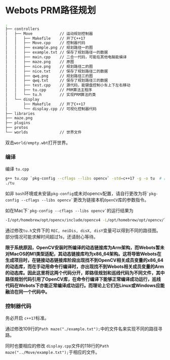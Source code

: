 # Webots PRM路径规划

```bash
.
├── controllers
│   ├── Move            // 运动规划控制器
│   │   ├── Makefile    // 开了C++17
│   │   ├── Move.cpp    // 控制器代码
│   │   ├── example.png // 规划路径一的图
│   │   ├── example.txt // 保存了规划路径一的数据
│   │   ├── main.cpp    // 二合一代码，可能在其他电脑能编译
│   │   ├── maze.png    // 原图
│   │   ├── nice.png    // 规划路径二的图
│   │   ├── nice.txt    // 保存了规划路径二的数据
│   │   ├── qwq.png     // 规划路径三的图
│   │   ├── qwq.txt     // 保存了规划路径三的数据
│   │   ├── test.cpp    // 源代码，能键盘控制小车上下左右移动
│   │   ├── tu.cpp      // PRM算法主程序
│   │   └── tu.h        // 实现PRM算法的类
│   └── display
│       ├── Makefile    // 开了C++17
│       └── display.cpp // 可视化控制器代码
├── libraries
├── maze.png
├── plugins
├── protos
└── worlds              // 世界文件
```

双击```world/empty.wbt```打开世界。

### 编译
编译 ```tu.cpp```
```bash
g++ tu.cpp `pkg-config --cflags --libs opencv` -std=c++17 -g -o tu  # 部分电脑可能是opencv4
./tu
``` 

如非 ```bash```环境或未安装```pkg-config```或未对opencv配置，请自行更改为将``` `pkg-config --cflags --libs opencv` ```更改为链接本机```OpenCV```库的参数指令。

如在Mac下``` `pkg-config --cflags --libs opencv` ```的运行结果为
```bash
-I/opt/homebrew/opt/opencv/include/opencv4 -L/opt/homebrew/opt/opencv/lib -lopencv_gapi -lopencv_stitching -lopencv_alphamat -lopencv_aruco -lopencv_barcode -lopencv_bgsegm -lopencv_bioinspired -lopencv_ccalib -lopencv_dnn_objdetect -lopencv_dnn_superres -lopencv_dpm -lopencv_face -lopencv_freetype -lopencv_fuzzy -lopencv_hfs -lopencv_img_hash -lopencv_intensity_transform -lopencv_line_descriptor -lopencv_mcc -lopencv_quality -lopencv_rapid -lopencv_reg -lopencv_rgbd -lopencv_saliency -lopencv_sfm -lopencv_stereo -lopencv_structured_light -lopencv_phase_unwrapping -lopencv_superres -lopencv_optflow -lopencv_surface_matching -lopencv_tracking -lopencv_highgui -lopencv_datasets -lopencv_text -lopencv_plot -lopencv_videostab -lopencv_videoio -lopencv_viz -lopencv_wechat_qrcode -lopencv_xfeatures2d -lopencv_shape -lopencv_ml -lopencv_ximgproc -lopencv_video -lopencv_dnn -lopencv_xobjdetect -lopencv_objdetect -lopencv_calib3d -lopencv_imgcodecs -lopencv_features2d -lopencv_flann -lopencv_xphoto -lopencv_photo -lopencv_imgproc -lopencv_core
``` 

通过修改```tu.h```文件下的 ```REC, neiDis, disX, disY```变量可以得到不同的路径图。部分情况可能求解时间超过1s，还请耐心等待。

**限于系统原因，OpenCV安装时所编译的动态链接库为Arm架构，而Webots暂未对MacOS的M1类型适配，其动态链接库均为x86_64架构。这将导致Webots在生成项目时，在链接动态链接库阶段出现找不到OpenCV相关成员变量的x86_64的动态库，而在手动用命令行编译时，亦出现找不到Webots相关成员变量的Arm的动态库。因此这里将这两个代码分开，即路径规划和巡线代码为不同文件，其中路径规划代码引用了OpenCV库，在命令行编译下能够正常编译成功运行，巡线代码在Webots下亦能正常编译成功运行。而理论上它们在Linux或Windows应能融洽在同一个代码中。**

### 控制器代码

 务必开启 ```c++17```标准。

 通过修改109行的```Path maze("./example.txt");```中的文件名来实现不同的路径寻路。

同时也要相应的修改 ```display.cpp```文件的118行的```Path maze("../Move/example.txt");```于相应的文件。
